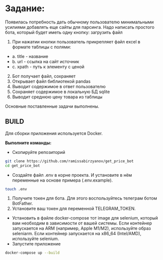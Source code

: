 # Задание: 
Появилась потребность дать обычному пользователю минимальными усилиями
добавлять еще сайты для парсинга.
Надо написать простого бота, который будет иметь одну кнопку: загрузить файл
1. При нажатии кнопки пользователь прикрепляет файл excel в формате таблицы с
полями:
- a. title - название
- b. url - ссылка на сайт источник
- c. xpath - путь к элементу с ценой
2. Бот получает файл, сохраняет
3. Открывает файл библиотекой pandas
4. Выводит содержимое в ответ пользователю
5. Сохраняет содержимое в локальную БД sqlite
6. Выводит среднюю цену товара из таблицы

Основные поставленные задачи выполнены.

## BUILD

Для сборки приложения используется Docker.

**Выполните команды:**
- Скопируйте репозиторий
```bash
git clone https://github.com/ramissabirzyanov/get_price_bot
cd get_price_bot
```
- Создайте файл .env в корне проекта. И установите в нём переменные на основе примера (.env.example).
```bash
touch .env
```
1. Получите токен для бота. Для этого воспользуйтесь телеграм ботом BotFather.
2. Установите ваш токен для переменной TELEGRAM_TOKEN.
- Установить в файле docker-compose тот image для selenium, который вам необходим в зависимости от вашей системы.
Если контейнер запускается на ARM (например, Apple M1/M2), используйте образ seleniarm.
Если контейнер запускается на x86_64 (Intel/AMD), используйте selenium.
- Запустите приложение
```bash
docker-compose up --build
```

